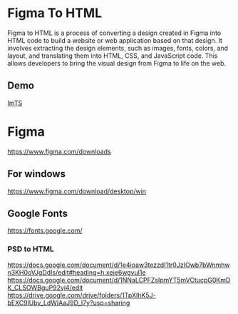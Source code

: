 # Figma To HTML
Figma to HTML is a process of converting a design created in Figma into HTML code to build a website or web application based on that design. It involves extracting the design elements, such as images, fonts, colors, and layout, and translating them into HTML, CSS, and JavaScript code. This allows developers to bring the visual design from Figma to life on the web.

## Demo
<a href="https://musabibnsiraj.github.io/figma-to-html/imts-site/"> ImTS</a>

# Figma
https://www.figma.com/downloads

## For windows
https://www.figma.com/download/desktop/win

## Google Fonts
https://fonts.google.com/

### PSD to HTML
https://docs.google.com/document/d/1e4ioaw3tezzdI1tr0JzIOwb7bWnmhwn3KH0oVJgDdIs/edit#heading=h.xeie6wgyul1e
https://docs.google.com/document/d/1NNaLCPFZsIpmYT5mVCtucpG0KmDK_CLSOWBguP92yi4/edit
https://drive.google.com/drive/folders/1TpXIhK5J-bEXC9lUbv_LdWIAaJ9D_I7y?usp=sharing

